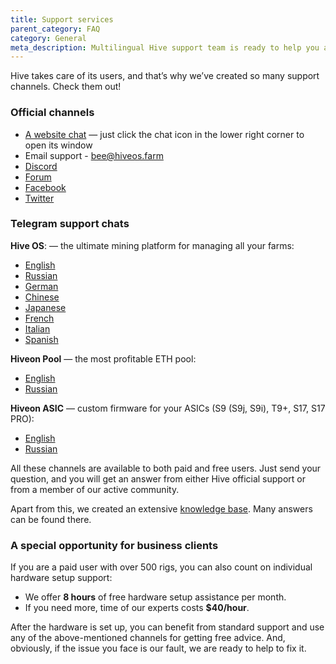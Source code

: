 ```yaml
---
title: Support services
parent_category: FAQ
category: General
meta_description: Multilingual Hive support team is ready to help you at any time - we are in touch 24/7.
---
```


Hive takes care of its users, and that’s why we’ve created so many support channels. Check them out!

### Official channels
- [A website chat](https://hiveos.farm) — just click the chat icon in the lower right corner to open its window
- Email support - bee@hiveos.farm
- [Discord](https://discord.gg/xr2jX8Z)
- [Forum](https://forum.hiveos.farm)
- [Facebook](https://www.facebook.com/hiveos/)
- [Twitter](https://twitter.com/hiveonofficial)

### Telegram support chats
**Hive OS**: — the ultimate mining platform for managing all your farms:
- [English](https://t.me/hiveoschat_en)
- [Russian](https://t.me/hiveoschat)
- [German](https://t.me/hiveoschat_ge)
- [Chinese](https://t.me/hiveoschat_cn)
- [Japanese](https://t.me/hiveoschat_jp)
- [French](https://t.me/hiveoschat_fr)
- [Italian](https://t.me/hiveoschat_italia)
- [Spanish](https://t.me/hiveoschat_es)

**Hiveon Pool** — the most profitable ETH pool:
- [English](https://t.me/hiveon_en)
- [Russian](https://t.me/hiveon_ru)

**Hiveon ASIC** — custom firmware for your ASICs (S9 (S9j, S9i), T9+, S17, S17 PRO):
- [English](https://t.me/hiveonasic_en)   
- [Russian](https://t.me/hiveonasic)    

All these channels are available to both paid and free users. Just send your question, and you will get an answer from either Hive official support or from a member of our active community.

Apart from this, we created an extensive [knowledge base](https://hiveos.farm/knowledge-base). Many answers can be found there.

### A special opportunity for business clients
If you are a paid user with over 500 rigs, you can also count on individual hardware setup support:
- We offer **8 hours** of free hardware setup assistance per month.
- If you need more, time of our experts costs **$40/hour**.

After the hardware is set up, you can benefit from standard support and use any of the above-mentioned channels for getting free advice. And, obviously, if the issue you face is our fault, we are ready to help to fix it.
